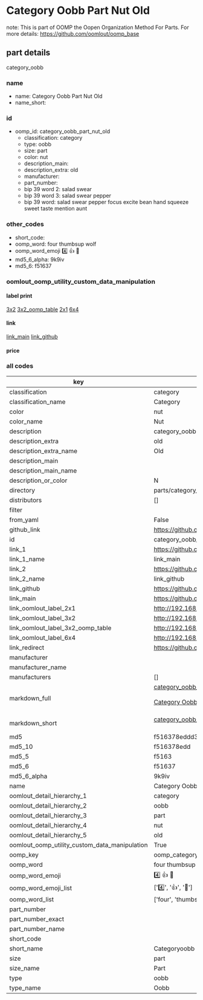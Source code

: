 # Category Oobb Part Nut Old  

note: This is part of OOMP the Oopen Organization Method For Parts. For more details: https://github.com/oomlout/oomp_base

##  part details
  



category_oobb



### name
* name: Category Oobb Part Nut Old
* name_short: 
### id
* oomp_id: category_oobb_part_nut_old
  * classification: category
  * type: oobb
  * size: part
  * color: nut
  * description_main: 
  * description_extra: old
  * manufacturer: 
  * part_number: 
  * bip 39 word 2: salad swear
  * bip 39 word 3: salad swear pepper
  * bip 39 word: salad swear pepper focus excite bean hand squeeze sweet taste mention aunt

### other_codes
* short_code: 
* oomp_word: four thumbsup wolf
* oomp_word_emoji :four: :thumbsup: :wolf:
* md5_6_alpha: 9k9iv
* md5_6: f51637






### oomlout_oomp_utility_custom_data_manipulation
#### label print
[3x2](http://192.168.1.245:1112/?label=oomp%209k9iv)
[3x2_oomp_table](http://192.168.1.108:1112/?label=oomp%209k9iv)
[2x1](http://192.168.1.242:1112/?label=oomp%209k9iv)
[6x4](http://192.168.1.55:1112/?label=oomp%209k9iv)    

#### link

[link_main](https://github.com/oomlout/oomlout_oomp_version_1_messy/tree/main/parts/category_oobb_part_nut_old) [link_github](https://github.com/oomlout/oomlout_oomp_version_1_messy/tree/main/parts/category_oobb_part_nut_old)                             

#### price







### all codes 
| key | value |  
| --- | --- |  
| classification | category |  
| classification_name | Category |  
| color | nut |  
| color_name | Nut |  
| description | category_oobb |  
| description_extra | old |  
| description_extra_name | Old |  
| description_main |  |  
| description_main_name |  |  
| description_or_color | N  |  
| directory | parts/category_oobb_part_nut_old |  
| distributors | [] |  
| filter |  |  
| from_yaml | False |  
| github_link | https://github.com/oomlout/oomlout_oomp_part_src/tree/main/parts/category_oobb_part_nut_old |  
| id | category_oobb_part_nut_old |  
| link_1 | https://github.com/oomlout/oomlout_oomp_version_1_messy/tree/main/parts/category_oobb_part_nut_old |  
| link_1_name | link_main |  
| link_2 | https://github.com/oomlout/oomlout_oomp_version_1_messy/tree/main/parts/category_oobb_part_nut_old |  
| link_2_name | link_github |  
| link_github | https://github.com/oomlout/oomlout_oomp_version_1_messy/tree/main/parts/category_oobb_part_nut_old |  
| link_main | https://github.com/oomlout/oomlout_oomp_version_1_messy/tree/main/parts/category_oobb_part_nut_old |  
| link_oomlout_label_2x1 | http://192.168.1.242:1112/?label=oomp%209k9iv |  
| link_oomlout_label_3x2 | http://192.168.1.245:1112/?label=oomp%209k9iv |  
| link_oomlout_label_3x2_oomp_table | http://192.168.1.108:1112/?label=oomp%209k9iv |  
| link_oomlout_label_6x4 | http://192.168.1.55:1112/?label=oomp%209k9iv |  
| link_redirect | https://github.com/oomlout/oomlout_oomp_version_1_messy/tree/main/parts/category_oobb_part_nut_old |  
| manufacturer |  |  
| manufacturer_name |  |  
| manufacturers | [] |  
| markdown_full | [category_oobb_part_nut_old](none)<br>[](none)<br>[Category Oobb Part Nut Old](none)<br><br> |  
| markdown_short | [category_oobb_part_nut_old](none)<br><br> |  
| md5 | f516378eddd38d184e2765a345f6e5f2 |  
| md5_10 | f516378edd |  
| md5_5 | f5163 |  
| md5_6 | f51637 |  
| md5_6_alpha | 9k9iv |  
| name | Category Oobb Part Nut Old |  
| oomlout_detail_hierarchy_1 | category |  
| oomlout_detail_hierarchy_2 | oobb |  
| oomlout_detail_hierarchy_3 | part |  
| oomlout_detail_hierarchy_4 | nut |  
| oomlout_detail_hierarchy_5 | old |  
| oomlout_oomp_utility_custom_data_manipulation | True |  
| oomp_key | oomp_category_oobb_part_nut_old |  
| oomp_word | four thumbsup wolf |  
| oomp_word_emoji | :four: :thumbsup: :wolf: |  
| oomp_word_emoji_list | [':four:', ':thumbsup:', ':wolf:'] |  
| oomp_word_list | ['four', 'thumbsup', 'wolf'] |  
| part_number |  |  
| part_number_exact |  |  
| part_number_name |  |  
| short_code |  |  
| short_name | Categoryoobb |  
| size | part |  
| size_name | Part |  
| type | oobb |  
| type_name | Oobb |  
